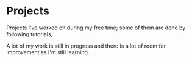 # Projects
Projects I've worked on during my free time; some of them are done by following tutorials,

A lot of my work is still in progress and there is a lot of room for improvement as I'm still learning.
